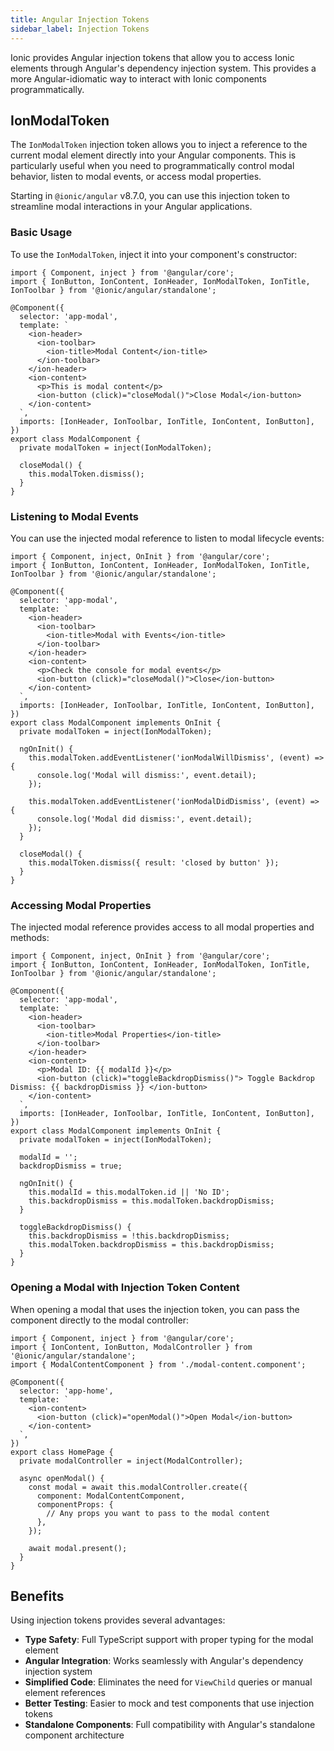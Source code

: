 ```yaml
---
title: Angular Injection Tokens
sidebar_label: Injection Tokens
---
```


<head>
  <title>Angular Injection Tokens | Access Ionic Elements via Dependency Injection</title>
  <meta
    name="description"
    content="Learn how to use Ionic's Angular injection tokens to access Ionic elements through Angular's dependency injection system for more streamlined component interactions."
  />
</head>

Ionic provides Angular injection tokens that allow you to access Ionic elements through Angular's dependency injection system. This provides a more Angular-idiomatic way to interact with Ionic components programmatically.

## IonModalToken

The `IonModalToken` injection token allows you to inject a reference to the current modal element directly into your Angular components. This is particularly useful when you need to programmatically control modal behavior, listen to modal events, or access modal properties.

Starting in `@ionic/angular` v8.7.0, you can use this injection token to streamline modal interactions in your Angular applications.

### Basic Usage

To use the `IonModalToken`, inject it into your component's constructor:

```tsx
import { Component, inject } from '@angular/core';
import { IonButton, IonContent, IonHeader, IonModalToken, IonTitle, IonToolbar } from '@ionic/angular/standalone';

@Component({
  selector: 'app-modal',
  template: `
    <ion-header>
      <ion-toolbar>
        <ion-title>Modal Content</ion-title>
      </ion-toolbar>
    </ion-header>
    <ion-content>
      <p>This is modal content</p>
      <ion-button (click)="closeModal()">Close Modal</ion-button>
    </ion-content>
  `,
  imports: [IonHeader, IonToolbar, IonTitle, IonContent, IonButton],
})
export class ModalComponent {
  private modalToken = inject(IonModalToken);

  closeModal() {
    this.modalToken.dismiss();
  }
}
```

### Listening to Modal Events

You can use the injected modal reference to listen to modal lifecycle events:

```tsx
import { Component, inject, OnInit } from '@angular/core';
import { IonButton, IonContent, IonHeader, IonModalToken, IonTitle, IonToolbar } from '@ionic/angular/standalone';

@Component({
  selector: 'app-modal',
  template: `
    <ion-header>
      <ion-toolbar>
        <ion-title>Modal with Events</ion-title>
      </ion-toolbar>
    </ion-header>
    <ion-content>
      <p>Check the console for modal events</p>
      <ion-button (click)="closeModal()">Close</ion-button>
    </ion-content>
  `,
  imports: [IonHeader, IonToolbar, IonTitle, IonContent, IonButton],
})
export class ModalComponent implements OnInit {
  private modalToken = inject(IonModalToken);

  ngOnInit() {
    this.modalToken.addEventListener('ionModalWillDismiss', (event) => {
      console.log('Modal will dismiss:', event.detail);
    });

    this.modalToken.addEventListener('ionModalDidDismiss', (event) => {
      console.log('Modal did dismiss:', event.detail);
    });
  }

  closeModal() {
    this.modalToken.dismiss({ result: 'closed by button' });
  }
}
```

### Accessing Modal Properties

The injected modal reference provides access to all modal properties and methods:

```tsx
import { Component, inject, OnInit } from '@angular/core';
import { IonButton, IonContent, IonHeader, IonModalToken, IonTitle, IonToolbar } from '@ionic/angular/standalone';

@Component({
  selector: 'app-modal',
  template: `
    <ion-header>
      <ion-toolbar>
        <ion-title>Modal Properties</ion-title>
      </ion-toolbar>
    </ion-header>
    <ion-content>
      <p>Modal ID: {{ modalId }}</p>
      <ion-button (click)="toggleBackdropDismiss()"> Toggle Backdrop Dismiss: {{ backdropDismiss }} </ion-button>
    </ion-content>
  `,
  imports: [IonHeader, IonToolbar, IonTitle, IonContent, IonButton],
})
export class ModalComponent implements OnInit {
  private modalToken = inject(IonModalToken);

  modalId = '';
  backdropDismiss = true;

  ngOnInit() {
    this.modalId = this.modalToken.id || 'No ID';
    this.backdropDismiss = this.modalToken.backdropDismiss;
  }

  toggleBackdropDismiss() {
    this.backdropDismiss = !this.backdropDismiss;
    this.modalToken.backdropDismiss = this.backdropDismiss;
  }
}
```

### Opening a Modal with Injection Token Content

When opening a modal that uses the injection token, you can pass the component directly to the modal controller:

```tsx
import { Component, inject } from '@angular/core';
import { IonContent, IonButton, ModalController } from '@ionic/angular/standalone';
import { ModalContentComponent } from './modal-content.component';

@Component({
  selector: 'app-home',
  template: `
    <ion-content>
      <ion-button (click)="openModal()">Open Modal</ion-button>
    </ion-content>
  `,
})
export class HomePage {
  private modalController = inject(ModalController);

  async openModal() {
    const modal = await this.modalController.create({
      component: ModalContentComponent,
      componentProps: {
        // Any props you want to pass to the modal content
      },
    });

    await modal.present();
  }
}
```

## Benefits

Using injection tokens provides several advantages:

- **Type Safety**: Full TypeScript support with proper typing for the modal element
- **Angular Integration**: Works seamlessly with Angular's dependency injection system
- **Simplified Code**: Eliminates the need for `ViewChild` queries or manual element references
- **Better Testing**: Easier to mock and test components that use injection tokens
- **Standalone Components**: Full compatibility with Angular's standalone component architecture
